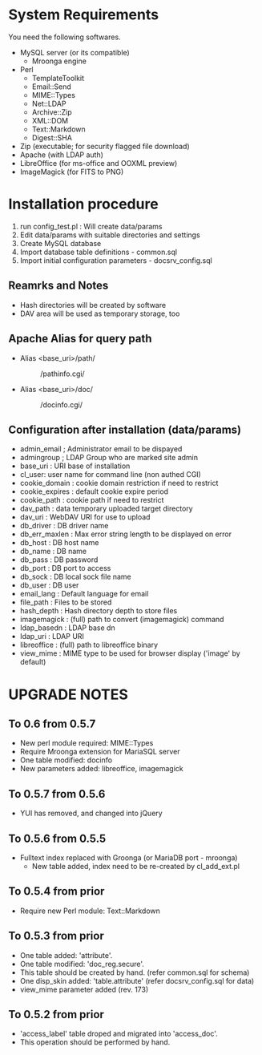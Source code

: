 # System Requirements

You need the following softwares.

* MySQL server (or its compatible)
    * Mroonga engine
* Perl
    * TemplateToolkit
    * Email::Send
    * MIME::Types
    * Net::LDAP
    * Archive::Zip
    * XML::DOM
    * Text::Markdown
    * Digest::SHA
* Zip (executable; for security flagged file download)
* Apache (with LDAP auth)
* LibreOffice (for ms-office and OOXML preview)
* ImageMagick (for FITS to PNG)

# Installation procedure

1. run config_test.pl : Will create data/params
2. Edit data/params with suitable directories and settings
3. Create MySQL database
4. Import database table definitions - common.sql
5. Import initial configuration parameters - docsrv_config.sql

## Reamrks and Notes

* Hash directories will be created by software
* DAV area will be used as temporary storage, too

## Apache Alias for query path

* Alias <base_uri>/path/ <dir>/pathinfo.cgi/
* Alias <base_uri>/doc/  <dir>/docinfo.cgi/

## Configuration after installation (data/params)

* admin_email ; Administrator email to be dispayed
* admingroup ; LDAP Group who are marked site admin
* base_uri : URI base of installation
* cl_user: user name for command line (non authed CGI)
* cookie_domain : cookie domain restriction if need to restrict
* cookie_expires : default cookie expire period
* cookie_path : cookie path if need to restrict
* dav_path : data temporary uploaded target directory
* dav_uri : WebDAV URI for use to upload
* db_driver : DB driver name
* db_err_maxlen : Max error string length to be displayed on error
* db_host : DB host name
* db_name : DB name
* db_pass : DB password
* db_port : DB port to access
* db_sock : DB local sock file name
* db_user : DB user
* email_lang : Default language for email
* file_path : Files to be stored
* hash_depth : Hash directory depth to store files
* imagemagick : (full) path to convert (imagemagick) command
* ldap_basedn : LDAP base dn
* ldap_uri : LDAP URI
* libreoffice : (full) path to libreoffice binary
* view_mime : MIME type to be used for browser display ('image' by default)

# UPGRADE NOTES

## To 0.6 from 0.5.7

* New perl module required: MIME::Types
* Require Mroonga extension for MariaSQL server
* One table modified: docinfo
* New parameters added: libreoffice, imagemagick

## To 0.5.7 from 0.5.6

* YUI has removed, and changed into jQuery

## To 0.5.6 from 0.5.5

* Fulltext index replaced with Groonga (or MariaDB port - mroonga)
    * New table added, index need to be re-created by cl_add_ext.pl

## To 0.5.4 from prior

* Require new Perl module: Text::Markdown

## To 0.5.3 from prior

* One table added: 'attribute'.
* One table modified: 'doc_reg.secure'.
* This table should be created by hand. (refer common.sql for schema)
* One disp_skin added: 'table.attribute' (refer docsrv_config.sql for data)
* view_mime parameter added (rev. 173)

## To 0.5.2 from prior

* 'access_label' table droped and migrated into 'access_doc'.
* This operation should be performed by hand.
